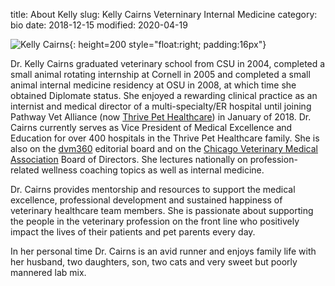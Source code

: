 title: About Kelly
slug: Kelly Cairns Veterninary Internal Medicine
category: bio
date: 2018-12-15
modified: 2020-04-19

![Kelly Cairns]({static}/images/2018/kellycairns.jpg){: height=200 style="float:right; padding:16px"}

Dr. Kelly Cairns graduated veterinary school from CSU in 2004, completed a small animal rotating internship at Cornell in 2005 and completed a small animal internal medicine residency at OSU in 2008, at which time she obtained Diplomate status.  She enjoyed a rewarding clinical practice as an internist and medical director of a multi-specialty/ER hospital until joining Pathway Vet Alliance (now [Thrive Pet Healthcare](https://www.thrivepetcare.com/thrive-guide/pathway-vet-alliance-becomes-thrive-pet-healthcare)) in January of 2018.  Dr. Cairns currently serves as Vice President of Medical Excellence and Education for over 400 hospitals in the Thrive Pet Healthcare family.  She is also on the [dvm360](https://www.dvm360.com) editorial board and on the [Chicago Veterinary Medical Association](https://www.chicagovma.org) Board of Directors.  She lectures nationally on profession-related wellness coaching topics as well as internal medicine.

Dr. Cairns provides mentorship and resources to support the medical excellence, professional development and sustained happiness of veterinary healthcare team members.  She is passionate about supporting the people in the veterinary profession on the front line who positively impact the lives of their patients and pet parents every day.

In her personal time Dr. Cairns is an avid runner and enjoys family life with her husband, two daughters, son, two cats and very sweet but poorly mannered lab mix.
